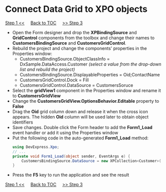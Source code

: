 # Connect Data Grid to XPO objects
[Step 1 <<](/create-persistent-classes-and-connect-xpo-to-database.md) 
&nbsp;&nbsp;&nbsp;
[Back to TOC](../../)
&nbsp;&nbsp;&nbsp;
[>> Step 3](/implement-crud-functionality-with-xpo-objects.md)   

* Open the Form designer and drop the **XPBindingSource** and **GridControl** components from the toolbox and change their names to **CustomersBindingSource** and **CustomersGridControl**.
* Rebuild the project and change the components' properties in the Properties window:
  * CustomersBindingSource.ObjectClassInfo = DxSample.DataAccess.Customer *(select a value from the drop-down list and rebuild the project)*
  * CustomersBindingSource.DisplayableProperties = Oid;ContactName
  * CustomersGridControl.Dock = Fill
  * CustomersGridControl.DataSource = CustomersSoruce
* Select the **gridView1** component in the Properties window and rename it to **CustomersGridView**
* Change the **CustomersGridView.OptionsBehavior.Editable** property to **False**
* Drag the **Oid** grid column down and release it when the cross icon appears. The hidden **Oid** column will be used later to obtain object identifiers
* Save changes. Double click the Form header to add the **Form1_Load** event handler or add it using the Properties window
* Put the following code in the auto-generated **Form1_Load** method:
    ```csharp
    using DevExpress.Xpo;
    // ...
    private void Form1_Load(object sender, EventArgs e) {
        CustomersBindingSource.DataSource = new XPCollection<Customer>(new Session());
    }
    ```
* Press the **F5** key to run the application and see the result

[Step 1 <<](/create-persistent-classes-and-connect-xpo-to-database.md) 
&nbsp;&nbsp;&nbsp;
[Back to TOC](../../)
&nbsp;&nbsp;&nbsp;
[>> Step 3](/implement-crud-functionality-with-xpo-objects.md)   